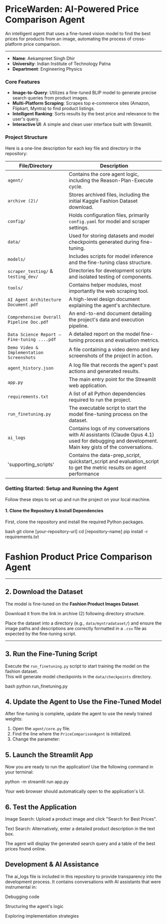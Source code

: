 # PriceWarden: AI-Powered Price Comparison Agent 

An intelligent agent that uses a fine-tuned vision model to find the best prices for products from an image, automating the process of cross-platform price comparison.

---

-   **Name**: Aekampreet Singh Dhir
-   **University**: Indian Institute of Technology Patna
-   **Department**: Engineering Physics

### Core Features

-   **Image-to-Query**: Utilizes a fine-tuned BLIP model to generate precise search queries from product images.
-   **Multi-Platform Scraping**: Scrapes top e-commerce sites (Amazon, Flipkart, Myntra) to find product listings.
-   **Intelligent Ranking**: Sorts results by the best price and relevance to the user's query.
-   **Interactive UI**: A simple and clean user interface built with Streamlit.

### Project Structure

Here is a one-line description for each key file and directory in the repository:

| File/Directory                                | Description                                                                       |
| --------------------------------------------- | --------------------------------------------------------------------------------- |
| `agent/`                                      | Contains the core agent logic, including the Reason-Plan-Execute cycle.           |
| `archive (2)/`                                | Stores archived files, including the initial Kaggle Fashion Dataset download.     |
| `config/`                                     | Holds configuration files, primarily `config.yaml` for model and scraper settings.|
| `data/`                                       | Used for storing datasets and model checkpoints generated during fine-tuning.     |
| `models/`                                     | Includes scripts for model inference and the fine-tuning class structure.         |
| `scraper_testing/` & `testing_dev/`           | Directories for development scripts and isolated testing of components.           |
| `tools/`                                      | Contains helper modules, most importantly the web scraping tool.                  |
| `AI Agent Architecture Document.pdf`          | A high-level design document explaining the agent's architecture.                 |
| `Comprehensive Overall Pipeline Doc.pdf`      | An end-to-end document detailing the project's data and execution pipeline.       |
| `Data Science Report – Fine-tuning ....pdf`   | A detailed report on the model fine-tuning process and evaluation metrics.        |
| `Demo Video & Implementation Screenshots`     | A file containing a video demo and key screenshots of the project in action.      |
| `agent_history.json`                          | A log file that records the agent's past actions and generated results.           |
| `app.py`                                      | The main entry point for the Streamlit web application.                           |
| `requirements.txt`                            | A list of all Python dependencies required to run the project.                    |
| `run_finetuning.py`                           | The executable script to start the model fine-tuning process on the dataset.      |
| `ai_logs`                                     | Contains logs of my conversations with AI assistants (Claude Opus 4.1) used for debugging and development. Main key gists of the conversations.|
|'supporting_scripts'                           | Contains the data-prep_script, quickstart_script and evaluation_script to get the metric results on agent performance|

### Getting Started: Setup and Running the Agent

Follow these steps to set up and run the project on your local machine.

#### 1. Clone the Repository & Install Dependencies

First, clone the repository and install the required Python packages.

bash
git clone [your-repository-url]
cd [repository-name]
pip install -r requirements.txt


# Fashion Product Price Comparison Agent

---

## 2. Download the Dataset
The model is fine-tuned on the **Fashion Product Images Dataset**.

Download it from the link in archive (2) following directory structure.

Place the dataset into a directory (e.g., `data/myntradataset/`) and ensure the image paths and descriptions are correctly formatted in a `.csv` file as expected by the fine-tuning script.

---

## 3. Run the Fine-Tuning Script
Execute the `run_finetuning.py` script to start training the model on the fashion dataset.  
This will generate model checkpoints in the `data/checkpoints` directory.

bash
python run_finetuning.py

## 4. Update the Agent to Use the Fine-Tuned Model
After fine-tuning is complete, update the agent to use the newly trained weights:

1. Open the `agent/core.py` file.  
2. Find the line where the `PriceComparisonAgent` is initialized.  
3. Change the parameter:

## 5. Launch the Streamlit App

Now you are ready to run the application! Use the following command in your terminal:

python -m streamlit run app.py


Your web browser should automatically open to the application's UI.

## 6. Test the Application

Image Search: Upload a product image and click "Search for Best Prices".

Text Search: Alternatively, enter a detailed product description in the text box.

The agent will display the generated search query and a table of the best prices found online.

## Development & AI Assistance

The ai_logs file is included in this repository to provide transparency into the development process.
It contains conversations with AI assistants that were instrumental in:

Debugging code

Structuring the agent's logic

Exploring implementation strategies


